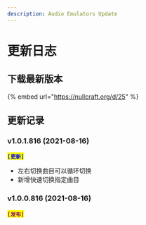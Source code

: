 ```yaml
---
description: Audio Emulators Update
---
```


# 更新日志

## 下载最新版本

{% embed url="https://nullcraft.org/d/25" %}

## 更新记录

### **v1.0.1.816 (2021-08-16)**

<mark style="color:blue;">**`[更新]`**</mark>

* 左右切换曲目可以循环切换
* 新增快速切换指定曲目

### v1.0.0.816 (2021-08-16)

<mark style="color:purple;">**`[发布]`**</mark>
